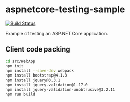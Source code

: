 # aspnetcore-testing-sample

[![Build Status](https://dev.azure.com/devprofr/demo/_apis/build/status/demo-aspnetcore-testing-CI?branchName=master)](https://dev.azure.com/devprofr/demo/_build/latest?definitionId=11&branchName=master)

Example of testing an ASP.NET Core application.

## Client code packing

```bash
cd src/WebApp
npm init
npm install --save-dev webpack
npm install bootstrap@4.1.3
npm install jquery@3.3.1
npm install jquery-validation@1.17.0
npm install jquery-validation-unobtrusive@3.2.11
npm run build
```
